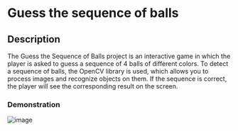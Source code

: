 # Guess the sequence of balls

## Description
The Guess the Sequence of Balls project is an interactive game in which the player is asked to guess a sequence of 4 balls of different colors. To detect a sequence of balls, the OpenCV library is used, which allows you to process images and recognize objects on them. If the sequence is correct, the player will see the corresponding result on the screen.
### Demonstration
![image](https://github.com/Alexander-Domnenko/homework_computer_vision/assets/91257943/335fe200-5063-42ad-867d-d3a5fd9f1822)

